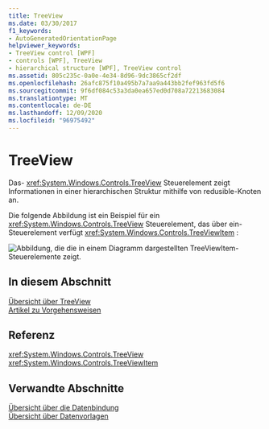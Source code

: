 ```yaml
---
title: TreeView
ms.date: 03/30/2017
f1_keywords:
- AutoGeneratedOrientationPage
helpviewer_keywords:
- TreeView control [WPF]
- controls [WPF], TreeView
- hierarchical structure [WPF], TreeView control
ms.assetid: 805c235c-0a0e-4e34-8d96-9dc3865cf2df
ms.openlocfilehash: 26afc875f10a495b7a7aa9a443bb2fef963fd5f6
ms.sourcegitcommit: 9f6df084c53a3da0ea657ed0d708a72213683084
ms.translationtype: MT
ms.contentlocale: de-DE
ms.lasthandoff: 12/09/2020
ms.locfileid: "96975492"
---
```

# <a name="treeview"></a>TreeView
Das- <xref:System.Windows.Controls.TreeView> Steuerelement zeigt Informationen in einer hierarchischen Struktur mithilfe von redusible-Knoten an.  
  
 Die folgende Abbildung ist ein Beispiel für ein <xref:System.Windows.Controls.TreeView> Steuerelement, das über ein-Steuerelement verfügt <xref:System.Windows.Controls.TreeViewItem> :  
  
 ![Abbildung, die die in einem Diagramm dargestellten TreeViewItem-Steuerelemente zeigt.](./media/treeview/nested-treeviewitem-controls.jpg)  
  
## <a name="in-this-section"></a>In diesem Abschnitt  
 [Übersicht über TreeView](treeview-overview.md)  
 [Artikel zu Vorgehensweisen](treeview-how-to-topics.md)  
  
## <a name="reference"></a>Referenz  
 <xref:System.Windows.Controls.TreeView>  
  <xref:System.Windows.Controls.TreeViewItem>  
  
## <a name="related-sections"></a>Verwandte Abschnitte  
 [Übersicht über die Datenbindung](/dotnet/desktop-wpf/data/data-binding-overview)  
  [Übersicht über Datenvorlagen](../data/data-templating-overview.md)
